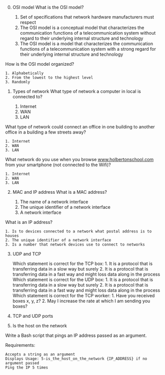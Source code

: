 0. OSI model
What is the OSI model?

    1. Set of specifications that network hardware manufacturers must respect
    2. The OSI model is a conceptual model that characterizes the communication functions of a telecommunication system without regard to their underlying internal structure and technology
    3. The OSI model is a model that characterizes the communication functions of a telecommunication system with a strong regard for their underlying internal structure and technology

How is the OSI model organized?

    1. Alphabetically
    2. From the lowest to the highest level
    3. Randomly

1. Types of network
What type of network a computer in local is connected to?

    1. Internet
    2. WAN
    3. LAN

What type of network could connect an office in one building to another office in a building a few streets away?

    1. Internet
    2. WAN
    3. LAN

What network do you use when you browse www.holbertonschool.com from your smartphone (not connected to the Wifi)?

    1. Internet
    2. WAN
    3. LAN

2. MAC and IP address
What is a MAC address?

    1. The name of a network interface
    2. The unique identifier of a network interface
    3. A network interface

What is an IP address?

    1. Is to devices connected to a network what postal address is to houses
    2. The unique identifier of a network interface
    3. Is a number that network devices use to connect to networks

3. UDP and TCP

    Which statement is correct for the TCP box:
        1. It is a protocol that is transferring data in a slow way but surely
        2. It is a protocol that is transferring data in a fast way and might loss data along in the process
    Which statement is correct for the UDP box:
        1. It is a protocol that is transferring data in a slow way but surely
        2. It is a protocol that is transferring data in a fast way and might loss data along in the process
    Which statement is correct for the TCP worker:
        1. Have you received boxes x, y, z?
        2. May I increase the rate at which I am sending you boxes?

4. TCP and UDP ports

5. Is the host on the network

Write a Bash script that pings an IP address passed as an argument.

Requirements:

    Accepts a string as an argument
    Displays Usage: 5-is_the_host_on_the_network {IP_ADDRESS} if no argument passed
    Ping the IP 5 times
